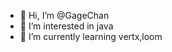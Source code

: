 - 👋 Hi, I’m @GageChan
- 👀 I’m interested in java
- 🌱 I’m currently learning vertx,loom

<!---
GageChan/GageChan is a ✨ special ✨ repository because its `README.md` (this file) appears on your GitHub profile.
You can click the Preview link to take a look at your changes.
--->
